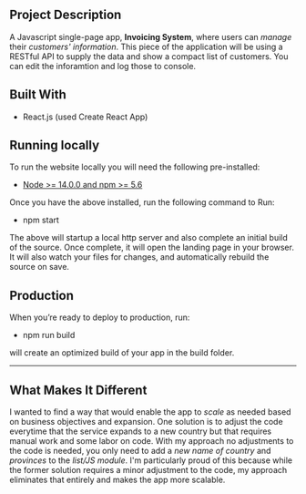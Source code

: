 ## Project Description

A Javascript single-page app, **Invoicing System**, where users can *manage* their *customers' information*. This piece of the application will be using a RESTful API to supply the data and show a compact list of customers. You can edit the inforamtion and log those to console.


## Built With
  
  - React.js (used Create React App)  

## Running locally 

To run the website locally you will need the following pre-installed:
  
  - [Node >= 14.0.0 and npm >= 5.6](https://nodejs.org/en/)

Once you have the above installed, run the following command to Run:

  - npm start

The above will startup a local http server and also complete an initial build of the source. Once complete, it will open the landing page in your browser. It will also watch your files for changes, and automatically rebuild the source on save.

## Production

When you’re ready to deploy to production, run: 
  
  - npm run build 
  
will create an optimized build of your app in the build folder.

---

## What Makes It Different

I wanted to find a way that would enable the app to *scale* as needed based on business objectives and expansion. One solution is to adjust the code everytime that the service expands to a new country but that requires manual work and some labor on code. With my approach no adjustments to the code is needed, you only need to add a *new name of country* and *provinces* to the *list/JS module*. I'm particularly proud of this because while the former solution requires a minor adjustment to the code, my approach eliminates that entirely and makes the app more scalable.  


